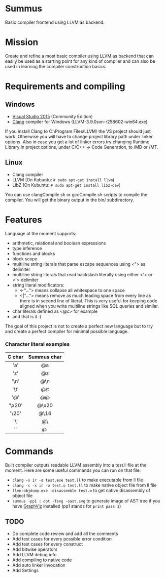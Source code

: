 # Summus
Basic compiler frontend using LLVM as backend.

# Mission
Create and refine a most basic compiler using LLVM as backend that can easily be used as a starting point for any kind of compiler and can also be used in learning the compiler construction basics.

# Requirements and compiling

## Windows
- [Visual Studio 2015](https://www.visualstudio.com/products/free-developer-offers-vs) (Community Edition)
- [Clang](https://sourceforge.net/projects/clangonwin/files/MsvcBuild/3.9/) compiler for Windows (LLVM-3.9.0svn-r258602-win64.exe)

If you install Clang to C:\\Program Files\\LLVM\\ the VS project should just work. Otherwise you will have to change project library path under linker options. Also in case you get a lot of linker errors try changing Runtime Library in project options, under C/C++ -> Code Generation, to /MD or /MT.

## Linux
- Clang compiler
- LLVM (On Kubuntu: `# sudo apt-get install llvm`)
- LibZ (On Kubuntu: `# sudo apt-get install libz-dev`)

You can use clangCompile.sh or gccCompile.sh scripts to compile the compiler. You will get the binary output in the bin/ subdirectory.

# Features
Language at the moment supports:
- arithmetic, relational and boolean expressions
- type inference
- functions and blocks
- block scope
- multiline string literals that parse escape sequences using <"> as delimiter
- multiline string literals that read backslash literally using either <'> or <`> delimiter
- string literal modificators:
  - <-"..."> means collapse all whitespace to one space
  - <|"..."> means remove as much leading space from every line as there is in second line of literal. This is very useful for keeping code aligned when you write multiline strings like SQL queries and similar.
- char literals defined as <@c> for example
- and that is it :)

The goal of this project is not to create a perfect new language but to try and create a perfect compiler for minimal possible language.

### Character literal examples
| C char | Summus char |
|:------:|:-----------:|
| 'a'    | @a          |
| 'z'    | @z          |
| '\n'   | @\n         |
| '\t'   | @\t         |
| '@'    | @@          |
| '\x20' | @\x20       |
| '\20'  | @\16        |
| '\\'   | @\\         |
| ' '    | @&nbsp;     |

# Commands
Built compiler outputs readable LLVM assembly into a test.ll file at the moment. Here are some useful commands you can run on that file:
- `clang -x ir -o test.exe test.ll` to make executable from ll file
- `clang -c -x ir -o test.o test.ll` to make native object file from ll file
- `llvm-objdump.exe -disassemble test.o` to get native disassembly of object file
- `summus -pp1 | dot -Tsvg -oast.svg` to generate image of AST tree if you have [GraphViz](http://www.graphviz.org/) installed (pp1 stands for `print pass 1`)

## TODO
- Do complete code review and add all the comments
- Add test cases for every possible error condition
- Add test cases for every construct
- Add bitwise operators
- Add LLVM debug info
- Add compiling to native code
- Add auto linker invocation
- Add Settings
